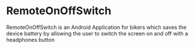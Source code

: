 RemoteOnOffSwitch
============
RemoteOnOffSwitch is an Android Application for bikers which saves the device battery by allowing the user to switch the screen on and off with a headphones button
